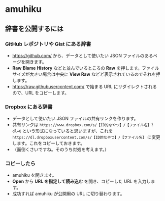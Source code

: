 # amuhiku

## 辞書を公開するには

### GitHub レポジトリや Gist にある辞書

- https://github.com/ から、データとして使いたい JSON ファイルのあるページを開きます。
- **Raw** **Blame** **History** などと並んでいるところの **Raw** を押します。ファイルサイズが大きい場合は中央に **View Raw** などど表示されているのでそれを押します。
- https://raw.githubusercontent.com/ で始まる URL にリダイレクトされるので、URL をコピーします。

### Dropbox にある辞書

- データとして使いたい JSON ファイルの共有リンクを作ります。
- 共有リンクは `https://www.dropbox.com/s/【ID的なやつ】/【ファイル名】?dl=0` という形式になっていると思いますが、これを `https://dl.dropboxusercontent.com/s/【ID的なやつ】/【ファイル名】` に変更します。これをコピーしておきます。
- （面倒くさいですね。そのうち対処を考えます。）

### コピーしたら

- amuhiku を開きます。
- **Open** から **URL を指定して読み込む** を開き、コピーした URL を入力します。
- 成功すれば amuhiku が公開用の URL に切り替わります。
